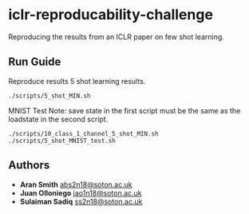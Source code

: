 # iclr-reproducability-challenge
Reproducing the results from an ICLR paper on few shot learning. 


## Run Guide

Reproduce results 5 shot learning results.
```
./scripts/5_shot_MIN.sh
```

MNIST Test
Note: save state in the first script must be the same as the loadstate in the second script.
```
./scripts/10_class_1_channel_5_shot_MIN.sh
./scripts/5_shot_MNIST_test.sh 
```

## Authors

* **Aran Smith** [abs2n18@soton.ac.uk]()
* **Juan Olloniego** [jao1n18@soton.ac.uk]()
* **Sulaiman Sadiq** [ss2n18@soton.ac.uk]()
